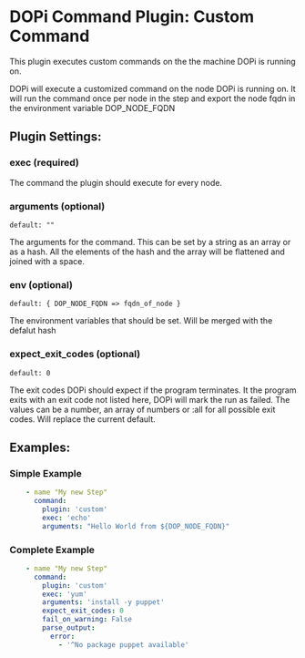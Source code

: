 # DOPi Command Plugin: Custom Command

This plugin executes custom commands on the the machine DOPi is running on.

DOPi will execute a customized command on the node DOPi is running on.
It will run the command once per node in the step and export the node
fqdn in the environment variable DOP_NODE_FQDN

## Plugin Settings:

### exec (required)

The command the plugin should execute for every node.

### arguments (optional)

`default: ""`

The arguments for the command. This can be set by a string as an array or
as a hash. All the elements of the hash and the array will be flattened
and joined with a space.

### env (optional)

`default: { DOP_NODE_FQDN => fqdn_of_node }`

The environment variables that should be set. Will be merged with the defalut hash

### expect_exit_codes (optional)

`default: 0`

The exit codes DOPi should expect if the program terminates. It the program
exits with an exit code not listed here, DOPi will mark the run as failed.
The values can be a number, an array of numbers or :all for all possible exit
codes. Will replace the current default.

## Examples:

### Simple Example

```yaml
    - name "My new Step"
      command:
        plugin: 'custom'
        exec: 'echo'
        arguments: "Hello World from ${DOP_NODE_FQDN}"
```

### Complete Example

```yaml
    - name "My new Step"
      command:
        plugin: 'custom'
        exec: 'yum'
        arguments: 'install -y puppet'
        expect_exit_codes: 0
        fail_on_warning: False
        parse_output:
          error:
            - '^No package puppet available'
```

